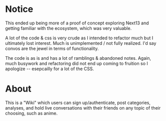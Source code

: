 # Notice
This ended up being more of a proof of concept exploring Next13 and getting familiar with the ecosystem, which was very valuable.

A lot of the code & css is very crude as I intended to refactor much but I ultimately lost interest. Much is unimplemented / not fully realized. I'd say convos are the jewel in terms of functionality.

The code is as is and has a lot of ramblings & abandoned notes. Again, much busywork and refactoring did not end up coming to
fruition so I apologize -- esepcailly for a lot of the CSS.

# About
This is a "Wiki" which users can sign up/authenticate, post categories, analyses, and hold live conversations with their friends
on any topic of their choosing, such as anime. 
